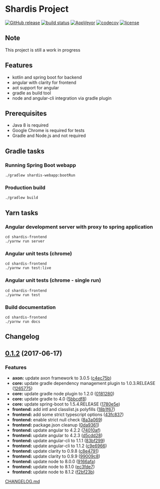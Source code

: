 # Shardis Project

[![GitHub release](https://img.shields.io/github/release/shardis/shardis.svg)](https://github.com/shardis/shardis/releases)
[![build status](https://img.shields.io/travis/shardis/shardis/master.svg)](https://travis-ci.org/shardis/shardis)
[![AppVeyor](https://img.shields.io/appveyor/ci/kucharzyk/shardis.svg)](https://ci.appveyor.com/project/kucharzyk/shardis)
[![codecov](https://img.shields.io/codecov/c/github/shardis/shardis/master.svg)](https://codecov.io/gh/shardis/shardis)
[![license](https://img.shields.io/github/license/shardis/shardis.svg)](https://github.com/shardis/shardis)


## Note

This project is still a work in progress

## Features

* kotlin and spring boot for backend
* angular with clarity for frontend
* aot support for angular
* gradle as build tool
* node and angular-cli integration via gradle plugin

## Prerequisites

* Java 8 is required
* Google Chrome is required for tests
* Gradle and Node.js and not required

## Gradle tasks

### Running Spring Boot webapp
```
./gradlew shardis-webapp:bootRun 
```

### Production build
```
./gradlew build 
```

## Yarn tasks

### Angular development server with proxy to spring application
```
cd shardis-frontend
./yarnw run server 
```

### Angular unit tests (chrome)
```
cd shardis-frontend
./yarnw run test:live 
```

### Angular unit tests (chrome - single run)
```
cd shardis-frontend
./yarnw run test
```

### Build documentation
```
cd shardis-frontend
./yarnw run docs
```

## Changelog

<a name="0.1.2"></a>
## [0.1.2](https://github.com/shardis/shardis/compare/v0.1.1...v0.1.2) (2017-06-17)


### Features

* **axon:** update axon framework to 3.0.5 ([c4ec75b](https://github.com/shardis/shardis/commit/c4ec75b))
* **core:** update gradle dependency management plugin to 1.0.3.RELEASE ([1265775](https://github.com/shardis/shardis/commit/1265775))
* **core:** update gradle node plugin to 1.2.0 ([0181280](https://github.com/shardis/shardis/commit/0181280))
* **core:** update gradle to 4.0 ([5bbcdf8](https://github.com/shardis/shardis/commit/5bbcdf8))
* **core:** update spring-boot to 1.5.4.RELEASE ([1780e5e](https://github.com/shardis/shardis/commit/1780e5e))
* **frontend:** add intl and classlist.js polyfills ([18b1f67](https://github.com/shardis/shardis/commit/18b1f67))
* **frontend:** add some strict typescript options ([43fc837](https://github.com/shardis/shardis/commit/43fc837))
* **frontend:** enable strict null check ([8a3a069](https://github.com/shardis/shardis/commit/8a3a069))
* **frontend:** package.json cleanup ([0da9361](https://github.com/shardis/shardis/commit/0da9361))
* **frontend:** update angular to 4.2.2 ([74010af](https://github.com/shardis/shardis/commit/74010af))
* **frontend:** update angular to 4.2.3 ([d5cdd28](https://github.com/shardis/shardis/commit/d5cdd28))
* **frontend:** update angular-cli to 1.1.1 ([83bf299](https://github.com/shardis/shardis/commit/83bf299))
* **frontend:** update angular-cli to 1.1.2 ([c9e6966](https://github.com/shardis/shardis/commit/c9e6966))
* **frontend:** update clarity to 0.9.8 ([c8e4791](https://github.com/shardis/shardis/commit/c8e4791))
* **frontend:** update clarity to 0.9.9 ([99009c8](https://github.com/shardis/shardis/commit/99009c8))
* **frontend:** update node to 8.0.0 ([9166afa](https://github.com/shardis/shardis/commit/9166afa))
* **frontend:** update node to 8.1.0 ([ec3fde7](https://github.com/shardis/shardis/commit/ec3fde7))
* **frontend:** update node to 8.1.2 ([f2bf23b](https://github.com/shardis/shardis/commit/f2bf23b))


[CHANGELOG.md](CHANGELOG.md)
